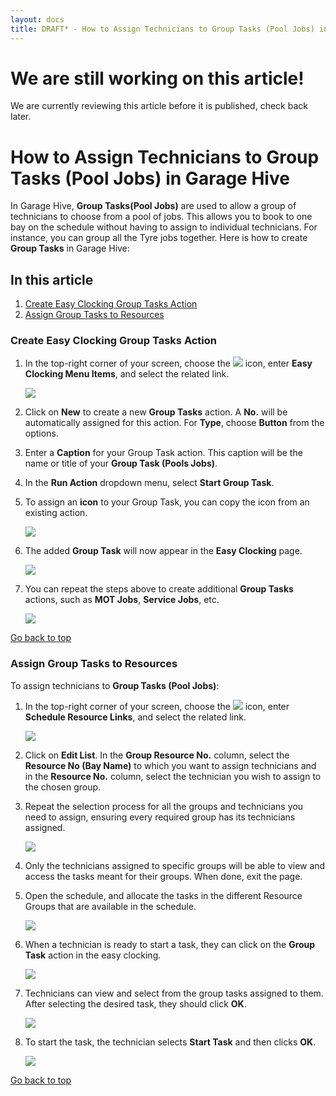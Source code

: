 ```yaml
---
layout: docs
title: DRAFT* - How to Assign Technicians to Group Tasks (Pool Jobs) in Garage Hive
---
```


<a name="top"></a>

# We are still working on this article!
We are currently reviewing this article before it is published, check back later.

# How to Assign Technicians to Group Tasks (Pool Jobs) in Garage Hive
In Garage Hive, **Group Tasks(Pool Jobs)** are used to allow a group of technicians to choose from a pool of jobs. This allows you to book to one bay on the schedule without having to assign to individual technicians. For instance, you can group all the Tyre jobs together. Here is how to create **Group Tasks** in Garage Hive:

## In this article
1. [Create Easy Clocking Group Tasks Action](#create-easy-clocking-group-tasks-action)
2. [Assign Group Tasks to Resources](#assign-group-tasks-to-resources)

### Create Easy Clocking Group Tasks Action
1. In the top-right corner of your screen, choose the ![](media/search_icon.png) icon, enter **Easy Clocking Menu Items**, and select the related link.

   ![](media/easy-clocking-menu-items1.png)

2. Click on **New** to create a new **Group Tasks** action. A **No.** will be automatically assigned for this action. For **Type**, choose **Button** from the options. 
3. Enter a **Caption** for your Group Task action. This caption will be the name or title of your **Group Task (Pools Jobs)**. 
4. In the **Run Action** dropdown menu, select **Start Group Task**. 
5. To assign an **icon** to your Group Task, you can copy the icon from an existing action.

   ![](media/easy-clocking-menu-items2.png)

6. The added **Group Task** will now appear in the **Easy Clocking** page.

   ![](media/easy-clocking-menu-items3.png)

7. You can repeat the steps above to create additional **Group Tasks** actions, such as **MOT Jobs**, **Service Jobs**, etc.

   ![](media/easy-clocking-menu-items4.png)


[Go back to top](#top)

### Assign Group Tasks to Resources
To assign technicians to **Group Tasks (Pool Jobs)**:
1. In the top-right corner of your screen, choose the ![](media/search_icon.png) icon, enter **Schedule Resource Links**, and select the related link.

   ![](media/schedule-resource-links1.png)

2. Click on **Edit List**. In the **Group Resource No.** column, select the **Resource No (Bay Name)** to which you want to assign technicians and in the **Resource No.** column, select the technician you wish to assign to the chosen group. 
3. Repeat the selection process for all the groups and technicians you need to assign, ensuring every required group has its technicians assigned.

   ![](media/schedule-resource-links2.png)

4. Only the technicians assigned to specific groups will be able to view and access the tasks meant for their groups. When done, exit the page.
5. Open the schedule, and allocate the tasks in the different Resource Groups that are available in the schedule.

   ![](media/schedule-resource-links3.png)

6. When a technician is ready to start a task, they can click on the **Group Task** action in the easy clocking. 

   ![](media/schedule-resource-links4.png)

7. Technicians can view and select from the group tasks assigned to them. After selecting the desired task, they should click **OK**.

   ![](media/schedule-resource-links5.png)

8. To start the task, the technician selects **Start Task** and then clicks **OK**.

   ![](media/schedule-resource-links6.png)


[Go back to top](#top)